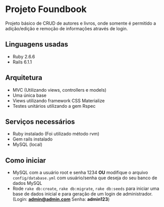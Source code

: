 # Projeto Foundbook
Projeto básico de CRUD de autores e livros, onde somente é permitido a adição/edição e remoção de informações
através de login.
## Linguagens usadas
* Ruby 2.6.6
* Rails 6.1.1
## Arquitetura
* MVC (Utilizando views, controllers e models)
* Uma única base
* Views utilizando framework CSS Materialize
* Testes unitários utilizando a gem Rspec
## Serviços necessários
* Ruby instalado (Foi utilizado método rvm)
* Gem rails instalado
* MySQL (local)

## Como iniciar
* MySQL com a usuário root e senha 1234 **OU** modifique o arquivo `config/database.yml` com
usuário/senha que deseja do seu banco de dados MySQL
* Rode `rake db:create`, `rake db:migrate`, `rake db:seeds` para iniciar uma base de dados inicial
e para geração de um login de administrador. (Login: **admin@admin.com** Senha: **admin123**)